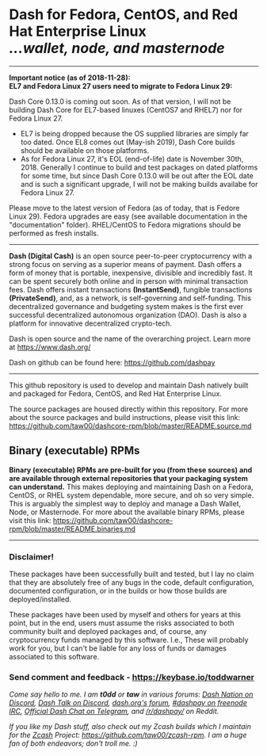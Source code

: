 # Dash for Fedora, CentOS, and Red Hat Enterprise Linux<br />_...wallet, node, and masternode_

---

**Important notice (as of 2018-11-28):<br />EL7 and Fedora Linux 27 users need
to migrate to Fedora Linux 29:**

Dash Core 0.13.0 is coming out soon. As of that version, I will not be building
Dash Core for EL7-based linuxes (CentOS7 and RHEL7) nor for Fedora Linux 27.

* EL7 is being dropped because the OS supplied libraries are simply far too
  dated. Once EL8 comes out (May-ish 2019), Dash Core builds should be
  available on those platforms.
* As for Fedora Linux 27, it's EOL (end-of-life) date is November 30th, 2018.
  Generally I continue to build and test packages on dated platforms for some
  time, but since Dash Core 0.13.0 will be out after the EOL date and is such a
  significant upgrade, I will not be making builds availabe for Fedora Linux 27.

Please move to the latest version of Fedora (as of today, that is Fedore Linux
29). Fedora upgrades are easy (see available documentation in the
"documentation" folder). RHEL/CentOS to Fedora migrations should be performed
as fresh installs.

---

**Dash (Digital Cash)** is an open source peer-to-peer cryptocurrency with a
strong focus on serving as a superior means of payment. Dash offers a form of
money that is portable, inexpensive, divisible and incredibly fast. It can be
spent securely both online and in person with minimal transaction fees. Dash
offers instant transactions **(InstantSend)**, fungible transactions
**(PrivateSend)**, and, as a network, is self-governing and self-funding. This
decentralized governance and budgeting system makes is the first ever
successful decentralized autonomous organization (DAO). Dash is also a platform
for innovative decentralized crypto-tech.

Dash is open source and the name of the overarching project. Learn more
at https://www.dash.org/

Dash on github can be found here: https://github.com/dashpay

---

This github repository is used to develop and maintain Dash natively built
and packaged for Fedora, CentOS, and Red Hat Enterprise Linux.

The source packages are housed directly within this repository. For more about
the source packages and build instructions, please visit this link:
<https://github.com/taw00/dashcore-rpm/blob/master/README.source.md>

## Binary (executable) RPMs

**Binary (executable) RPMs are pre-built for you (from these sources) and are
available through external repositories that your packaging system can
understand.** This makes deploying and maintaining Dash on a Fedora, CentOS, or
RHEL system dependable, more secure, and oh so very simple. This is arguably
the simplest way to deploy and manage a Dash Wallet, Node, or Masternode. For
more about the available binary RPMs, please visit this link:
<https://github.com/taw00/dashcore-rpm/blob/master/README.binaries.md>

---

### Disclaimer!

These packages have been successfully built and tested, but I lay no claim that
they are absolutely free of any bugs in the code, default configuration,
documented configuration, or in the builds or how those builds are
deployed/installed.

These packages have been used by myself and others for years at this point, but
in the end, users must assume the risks associated to both community built and
deployed packages and, of course, any cryptocurrency funds managed by this
software. I.e., These will probably work for you, but I can't be liable for any
loss of funds or damages associated to this software.

### Send comment and feedback - <https://keybase.io/toddwarner>

_Come say hello to me. I am **t0dd** or **taw** in various forums:
[Dash Nation on Discord](https://dashchat.org/), [Dash Talk on Discord](http://staydashy.com/),
[dash.org's forum](https://www.dash.org/forum/),
[#dashpay on freenode IRC](http://freenode.net/),
[Official Dash Chat on Telegram](https://web.telegram.org/#/im?p=@dash_chat), and
[/r/dashpay/](https://www.reddit.com/r/dashpay) on Reddit._

_If you like my Dash stuff, also check out my Zcash builds which I maintain for
the [Zcash](https://z.cash) Project: <https://github.com/taw00/zcash-rpm>. I
am a huge fan of both endeavors; don't troll me. :)_

